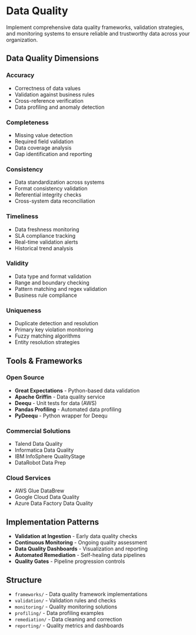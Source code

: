 # Data Quality

Implement comprehensive data quality frameworks, validation strategies, and monitoring systems to ensure reliable and trustworthy data across your organization.

## Data Quality Dimensions

### Accuracy
- Correctness of data values
- Validation against business rules
- Cross-reference verification
- Data profiling and anomaly detection

### Completeness
- Missing value detection
- Required field validation
- Data coverage analysis
- Gap identification and reporting

### Consistency
- Data standardization across systems
- Format consistency validation
- Referential integrity checks
- Cross-system data reconciliation

### Timeliness
- Data freshness monitoring
- SLA compliance tracking
- Real-time validation alerts
- Historical trend analysis

### Validity
- Data type and format validation
- Range and boundary checking
- Pattern matching and regex validation
- Business rule compliance

### Uniqueness
- Duplicate detection and resolution
- Primary key violation monitoring
- Fuzzy matching algorithms
- Entity resolution strategies

## Tools & Frameworks

### Open Source
- **Great Expectations** - Python-based data validation
- **Apache Griffin** - Data quality service
- **Deequ** - Unit tests for data (AWS)
- **Pandas Profiling** - Automated data profiling
- **PyDeequ** - Python wrapper for Deequ

### Commercial Solutions
- Talend Data Quality
- Informatica Data Quality
- IBM InfoSphere QualityStage
- DataRobot Data Prep

### Cloud Services
- AWS Glue DataBrew
- Google Cloud Data Quality
- Azure Data Factory Data Quality

## Implementation Patterns

- **Validation at Ingestion** - Early data quality checks
- **Continuous Monitoring** - Ongoing quality assessment
- **Data Quality Dashboards** - Visualization and reporting
- **Automated Remediation** - Self-healing data pipelines
- **Quality Gates** - Pipeline progression controls

## Structure

- `frameworks/` - Data quality framework implementations
- `validation/` - Validation rules and checks
- `monitoring/` - Quality monitoring solutions
- `profiling/` - Data profiling examples
- `remediation/` - Data cleaning and correction
- `reporting/` - Quality metrics and dashboards